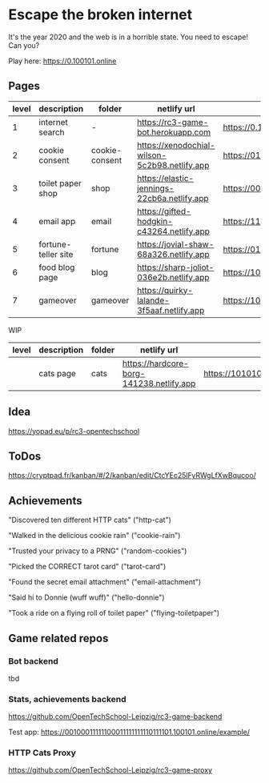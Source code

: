 # Escape the broken internet

It's the year 2020 and the web is in a horrible state. You need to escape! Can you?

Play here: https://0.100101.online

## Pages

| level | description         | folder         | netlify url                                   | game url                                               |
| ----- | ------------------- | -------------- | --------------------------------------------- | ------------------------------------------------------ |
| 1     | internet search     | -              | https://rc3-game-bot.herokuapp.com            | https://0.100101.online                                |
| 2     | cookie consent      | cookie-consent | https://xenodochial-wilson-5c2b98.netlify.app | https://01000101101101001000000011000101.100101.online |
| 3     | toilet paper shop   | shop           | https://elastic-jennings-22cb6a.netlify.app   | https://00001110001000010100010001001010.100101.online |
| 4     | email app           | email          | https://gifted-hodgkin-c43264.netlify.app     | https://11100011001011000001110010110011.100101.online |
| 5     | fortune-teller site | fortune        | https://jovial-shaw-68a326.netlify.app        | https://01010001100010010011011011011110.100101.online |
| 6     | food blog page      | blog           | https://sharp-joliot-036e2b.netlify.app       | https://10110101111001001010101111111111.100101.online |
| 7     | gameover            | gameover       | https://quirky-lalande-3f5aaf.netlify.app     | https://10010011000001000010001000011011.100101.online |

WIP

| level | description | folder | netlify url                              | game url                                               |
| ----- | ----------- | ------ | ---------------------------------------- | ------------------------------------------------------ |
|       | cats page   | cats   | https://hardcore-borg-141238.netlify.app | https://10101000000110110001110001011111.100101.online |

## Idea

https://yopad.eu/p/rc3-opentechschool

## ToDos

https://cryptpad.fr/kanban/#/2/kanban/edit/CtcYEc25lFyRWgLfXwBqucoo/

## Achievements

"Discovered ten different HTTP cats" ("http-cat")

"Walked in the delicious cookie rain" ("cookie-rain")

"Trusted your privacy to a PRNG" ("random-cookies")

"Picked the CORRECT tarot card" ("tarot-card")

"Found the secret email attachment" ("email-attachment")

"Said hi to Donnie (wuff wuff)" ("hello-donnie")

"Took a ride on a flying roll of toilet paper" ("flying-toiletpaper")

## Game related repos

### Bot backend

tbd

### Stats, achievements backend

https://github.com/OpenTechSchool-Leipzig/rc3-game-backend

Test app: https://00100011111100011111111110111101.100101.online/example/

### HTTP Cats Proxy

https://github.com/OpenTechSchool-Leipzig/rc3-game-proxy
